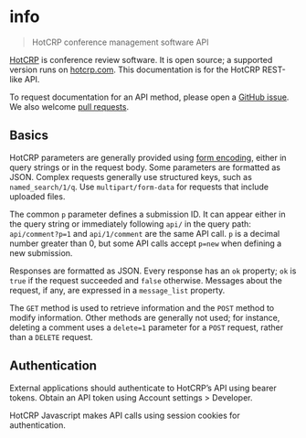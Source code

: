 # info

> HotCRP conference management software API

[HotCRP](https://github.com/kohler/hotcrp) is conference review software. It
is open source; a supported version runs on [hotcrp.com](https://hotcrp.com/).
This documentation is for the HotCRP REST-like API.

To request documentation for an API method, please open a [GitHub
issue](https://github.com/kohler/hotcrp/issues). We also welcome [pull
requests](https://github.com/kohler/hotcrp/pulls).


## Basics

HotCRP parameters are generally provided using [form
encoding](https://developer.mozilla.org/en-US/docs/Web/HTTP/Methods/POST),
either in query strings or in the request body. Some parameters are formatted
as JSON. Complex requests generally use structured keys, such as
`named_search/1/q`. Use `multipart/form-data`
for requests that include uploaded files.

The common `p` parameter defines a submission ID. It can appear either in the
query string or immediately following `api/` in the query path:
`api/comment?p=1` and `api/1/comment` are the same API call. `p` is a decimal
number greater than 0, but some API calls accept `p=new` when defining a new
submission.

Responses are formatted as JSON. Every response has an `ok` property; `ok` is
`true` if the request succeeded and `false` otherwise. Messages about the
request, if any, are expressed in a `message_list` property.

The `GET` method is used to retrieve information and the `POST` method to
modify information. Other methods are generally not used; for instance,
deleting a comment uses a `delete=1` parameter for a `POST` request, rather
than a `DELETE` request.


## Authentication

External applications should authenticate to HotCRP’s API using bearer tokens.
Obtain an API token using Account settings > Developer.

HotCRP Javascript makes API calls using session cookies for authentication.
